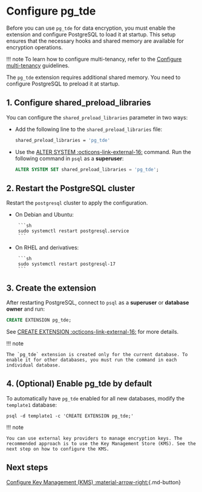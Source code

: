 # Configure pg_tde

Before you can use `pg_tde` for data encryption, you must enable the extension and configure PostgreSQL to load it at startup. This setup ensures that the necessary hooks and shared memory are available for encryption operations.

!!! note
    To learn how to configure multi-tenancy, refer to the [Configure multi-tenancy](how-to/multi-tenant-setup.md) guidelines.

The `pg_tde` extension requires additional shared memory. You need to configure PostgreSQL to preload it at startup.

## 1. Configure shared_preload_libraries

You can configure the `shared_preload_libraries` parameter in two ways:

* Add the following line to the `shared_preload_libraries` file:

    ```bash
    shared_preload_libraries = 'pg_tde'
    ```

* Use the [ALTER SYSTEM :octicons-link-external-16:](https://www.postgresql.org/docs/current/sql-altersystem.html) command. Run the following command in `psql` as a **superuser**:

    ```sql
    ALTER SYSTEM SET shared_preload_libraries = 'pg_tde';
    ```

## 2. Restart the PostgreSQL cluster

Restart the `postgresql` cluster to apply the configuration.

* On Debian and Ubuntu:

       ```sh
       sudo systemctl restart postgresql.service
       ```

* On RHEL and derivatives:

       ```sh
       sudo systemctl restart postgresql-17
       ```

## 3. Create the extension

After restarting PostgreSQL, connect to `psql` as a **superuser** or **database owner** and run:

```sql
CREATE EXTENSION pg_tde;
```

See [CREATE EXTENSION :octicons-link-external-16:](https://www.postgresql.org/docs/current/sql-createextension.html) for more details.

!!! note

    The `pg_tde` extension is created only for the current database. To enable it for other databases, you must run the command in each individual database.

## 4. (Optional) Enable pg_tde by default

To automatically have `pg_tde` enabled for all new databases, modify the `template1` database:

```
psql -d template1 -c 'CREATE EXTENSION pg_tde;'
```

!!! note

    You can use external key providers to manage encryption keys. The recommended approach is to use the Key Management Store (KMS). See the next step on how to configure the KMS.

## Next steps

[Configure Key Management (KMS) :material-arrow-right:](global-key-provider-configuration/index.md){.md-button}
